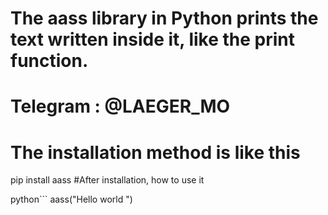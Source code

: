 # The aass library in Python prints the text written inside it, like the print function.  

# Telegram  :  @LAEGER_MO
# The installation method is like this 
pip install aass
#After installation, how to use it 

python```
aass("Hello world ")
```